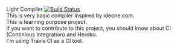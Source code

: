 Light Compiler [![Build Status](https://travis-ci.com/rashed-08/LightCompiler.svg?branch=master)](https://travis-ci.com/rashed-08/LightCompiler)\
This is very basic compiler inspired by ideone.com.\
This is learning purpose project. \
If you want to contribute to this project, you should know about CI (Continious Integration) and Heroku.\
I'm using Travis CI as a CI tool.


